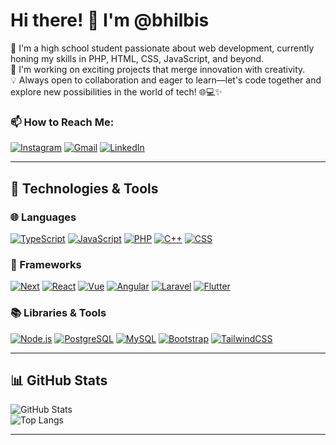 <!-- <p align="center">
     <img src="https://i.giphy.com/media/v1.Y2lkPTc5MGI3NjExbDUzOHNtb2xoMmRpcW1yanJqOHRld2RhdGs2ZWkyeWJvazhwYWRjeiZlcD12MV9pbnRlcm5hbF9naWZfYnlfaWQmY3Q9Zw/M7wF44ko38Qa6GoNGb/giphy.gif" alt="Jett GIF" width="400" style="border-radius: 50%;"/>
</p> -->


# Hi there! 👋 I'm @bhilbis

🚀 I'm a high school student passionate about web development, currently honing my skills in PHP, HTML, CSS, JavaScript, and beyond.  
🌱 I'm working on exciting projects that merge innovation with creativity.  
💡 Always open to collaboration and eager to learn—let's code together and explore new possibilities in the world of tech! 🌐💻✨

### 📫 How to Reach Me:
[![Instagram](https://img.shields.io/badge/Instagram-E4405F?style=for-the-badge&logo=instagram&logoColor=white)](https://www.instagram.com/n_bilbis/)
[![Gmail](https://img.shields.io/badge/Gmail-D14836?style=for-the-badge&logo=gmail&logoColor=white)](mailto:bhilbis123@gmail.com)
[![LinkedIn](https://img.shields.io/badge/LinkedIn-0077B5?style=for-the-badge&logo=linkedin&logoColor=white)](https://www.linkedin.com/in/flexsy-bilbis-triwibowo-ab833a2b1/)

---

## 🔧 Technologies & Tools

### 🌐 Languages
[![TypeScript](https://img.shields.io/badge/TypeScript-007ACC?style=for-the-badge&logo=typescript&logoColor=white)](https://www.typescriptlang.org/)
[![JavaScript](https://img.shields.io/badge/JavaScript-F7DF1E?style=for-the-badge&logo=javascript&logoColor=black)](https://www.javascript.com/) 
[![PHP](https://img.shields.io/badge/PHP-777BB4?style=for-the-badge&logo=php&logoColor=white)](https://www.php.net/) [![C++][Cpp.dev]][Cpp-url] [![CSS](https://img.shields.io/badge/CSS3-1572B6?style=for-the-badge&logo=css3&logoColor=white)](https://developer.mozilla.org/en-US/docs/Web/CSS)

### 🧩 Frameworks
[![Next][Next.js]][Next-url] [![React][React.js]][React-url] [![Vue][Vue.js]][Vue-url] [![Angular][Angular.io]][Angular-url] [![Laravel][Laravel.com]][Laravel-url] [![Flutter][Flutter.dev]][Flutter-url]

### 📚 Libraries & Tools
[![Node.js][Node.js]][Node-url] [![PostgreSQL][PostgreSQL]][PostgreSQL-url] [![MySQL][MySQL]][MySQL-url] [![Bootstrap][Bootstrap.com]][Bootstrap-url] [![TailwindCSS][TailwindCSS.com]][TailwindCSS-url]

---

## 📊 GitHub Stats

![GitHub Stats](https://github-readme-stats.vercel.app/api?username=bhilbis&show_icons=true&theme=radical)  
![Top Langs](https://github-readme-stats.vercel.app/api/top-langs/?username=bhilbis&layout=compact&theme=radical)

---

[Next.js]: https://img.shields.io/badge/Next.js-000000?style=for-the-badge&logo=nextdotjs&logoColor=white
[Next-url]: https://nextjs.org/
[React.js]: https://img.shields.io/badge/React-20232A?style=for-the-badge&logo=react&logoColor=61DAFB
[React-url]: https://reactjs.org/
[Vue.js]: https://img.shields.io/badge/Vue.js-35495E?style=for-the-badge&logo=vuedotjs&logoColor=4FC08D
[Vue-url]: https://vuejs.org/
[Angular.io]: https://img.shields.io/badge/Angular-DD0031?style=for-the-badge&logo=angular&logoColor=white
[Angular-url]: https://angular.io/
[Laravel.com]: https://img.shields.io/badge/Laravel-FF2D20?style=for-the-badge&logo=laravel&logoColor=white
[Laravel-url]: https://laravel.com/
[Bootstrap.com]: https://img.shields.io/badge/Bootstrap-563D7C?style=for-the-badge&logo=bootstrap&logoColor=white
[Bootstrap-url]: https://getbootstrap.com/
[TailwindCSS.com]: https://img.shields.io/badge/TailwindCSS-38B2AC?style=for-the-badge&logo=tailwind-css&logoColor=white
[TailwindCSS-url]: https://tailwindcss.com/
[Node.js]: https://img.shields.io/badge/Node.js-43853D?style=for-the-badge&logo=node-dot-js&logoColor=white
[Node-url]: https://nodejs.org/
[PostgreSQL]: https://img.shields.io/badge/PostgreSQL-316192?style=for-the-badge&logo=postgresql&logoColor=white
[PostgreSQL-url]: https://www.postgresql.org/
[MySQL]: https://img.shields.io/badge/MySQL-4479A1?style=for-the-badge&logo=mysql&logoColor=white
[MySQL-url]: https://www.mysql.com/
[Flutter.dev]: https://img.shields.io/badge/Flutter-02569B?style=for-the-badge&logo=flutter&logoColor=white
[Flutter-url]: https://flutter.dev/
[Cpp.dev]: https://img.shields.io/badge/C++-00599C?style=for-the-badge&logo=cplusplus&logoColor=white
[Cpp-url]: https://isocpp.org/

<!---
bhilbis/bhilbis is a ✨ special ✨ repository because its `README.md` (this file) appears on your GitHub profile.
You can click the Preview link to take a look at your changes.
--->
